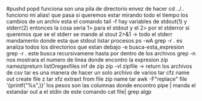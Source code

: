#pushd popd funciona son una pila de directorio envez de hacer cd ../..
funciono mi alias!
que pasa si queremos estar mirando todo el tiempo los cambios de un archiv
esta el comando tail -f<f es de forever>
hay variables de stdout(1) y stderr(2)
entonces la cosa seria 1> para el stdout y el 2> por el stderror
si queremos que se el stderr se mande al stout
2>&1 -> todo el stderr mandamenlo donde esta que stdout
listar procesos ps -wA
grep -r . es analiza todos los directorios que estan debajo -e busca-esta_expresion
grep -r . este busca recursivamene hasta por dentro de los archivos
grep -n nos mostrara el numero de linea donde encontro la expresion
zip namezipreturn listOregexfiles
inf de zip zip -vl zipfile -> return  los archivos de csv
tar es una manera de hacer un solo archivo de varios
tar cfz name out create file z 
tar xfz extraxt from file zip name tar
awk -F"replace" file '{printf("%s",)}' los pesos son las columnas donde encontro
pipe | manda el estandar out a el stdin de este comando cat file| grep algp
